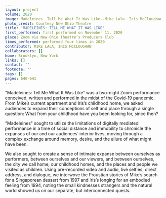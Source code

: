 ```yaml
---
layout: project
volume: 2020
image: Madeleines__Tell_Me_What_It_Was_Like--Mike_Lala__Iris_McCloughan.jpg
photo_credit: Courtesy New Ohio Theatre
title: 'MADELEINES: TELL ME WHAT IT WAS LIKE'
first_performed: first performed on November 11, 2020
place: Zoom via New Ohio Theatre’s Producers Club
times_performed: performed four times in 2020
contributor: MIKE LALA, IRIS MCCLOUGHAN
collaborators: []
home: Brooklyn, New York
links: []
contact: ''
footnote: ''
tags: []
pages: 640-641
---
```




"Madeleines: Tell Me What It Was Like" was a two-night Zoom performance conceived, written and performed in the midst of the Covid-19 pandemic. From Mike’s current apartment and Iris’s childhood home, we asked audiences to expand their conceptions of self and place through a single question: What from your childhood have you been looking for, since then? 

"Madeleines" sought to utilize the limitations of digitally mediated performance in a time of social distance and immobility to chronicle the expanses of our and our audiences’ interior lives, moving through a complex exchange around memory, desire, and the allure of what might have been. 

We also sought to create a sense of intimate expanse between ourselves as performers, between ourselves and our viewers, and between ourselves, the city we call home, our childhood homes, and the places and people we visited as children. Using pre-recorded video and audio, live selfies, direct address, and dialogue, we interwove the Proustian stories of Mike’s search for a Singaporean dessert from 1997 and Iris’s longing for an embodied feeling from 1994, noting the small kindnesses strangers and the natural world showed us on our separate, but interconnected quests.
